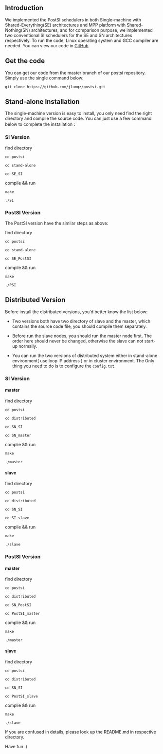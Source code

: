 ## Introduction
We implemented the PostSI schedulers in both Single-machine with Shared-Everything(SE) architectures and MPP platform with Shared-Nothing(SN) architectures, and for comparison purpose, we implemented two conventional SI schedulers for the SE and SN architectures respectively. To run the code, Linux operating system and GCC compiler are needed. You can view our code in [GitHub](https://github.com/jlumqz/postsi.git)

## Get the code
You can get our code from the master branch of our postsi repository. Simply use the single command below:
```
git clone https://github.com/jlumqz/postsi.git
```

## Stand-alone Installation

The single-machine version is easy to install, you only need find the right directory and compile the source code. You can just use a few command below to complete the installation：

### SI Version

find directory 
```
cd postsi

cd stand-alone

cd SE_SI
```
compile && run
```
make

./SI
```

### PostSI Version

The PostSI version have the similar steps as above:

find directory 
```
cd postsi

cd stand-alone

cd SE_PostSI
```
compile && run
```
make

./PSI
```

## Distributed Version 

Before install the distributed versions, you'd better know the list below:

+ Two versions both have two directory of slave and the master, which contains the source code file, you should compile them separately.

+ Before run the slave nodes, you should run the master node first. The order here should never be changed, otherwise the slave can not start-up normally.

+ You can run the two versions of distributed system either in stand-alone environment( use loop IP address ) or in cluster environment. The Only thing you need to do is to configure the `config.txt`.

### SI Version

#### master

find directory
```
cd postsi

cd distributed

cd SN_SI

cd SN_master
```
complie && run
```
make

./master
```

#### slave

find directory
```
cd postsi

cd distributed

cd SN_SI

cd SI_slave
```
complie && run
```
make

./slave
```

### PostSI Version

#### master

find directory
```
cd postsi

cd distributed

cd SN_PostSI

cd PostSI_master
```
complie && run
```
make

./master
```

#### slave

find directory
```
cd postsi

cd distributed

cd SN_SI

cd PostSI_slave
```
complie && run
```
make

./slave
```

If you are confused in details, please look up the README.md in respective directory. 

Have fun :)